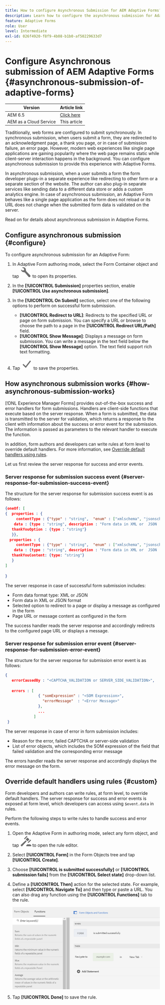 ```yaml
---
title: How to configure Asynchronous Submission for AEM Adaptive Forms?
description: Learn how to configure the asynchronous submission for Adaptive Forms. Dig deeper on how asynchronous submission works for Adaptive Forms.
feature: Adaptive Forms
role: User
level: Intermediate
exl-id: 026f4920-f8f9-4b08-b1b0-af50229633d7
---
```

# Configure Asynchronous submission of AEM Adaptive Forms {#asynchronous-submission-of-adaptive-forms}


| Version | Article link |
| -------- | ---------------------------- |
| AEM 6.5  |    [Click here](https://experienceleague.adobe.com/docs/experience-manager-65/forms/adaptive-forms-advanced-authoring/asynchronous-submissions-adaptive-forms.html)                  |
| AEM as a Cloud Service     | This article         |


Traditionally, web forms are configured to submit synchronously. In synchronous submission, when users submit a form, they are redirected to an acknowledgment page, a thank you page, or in case of submission failure, an error page. However, modern web experiences like single page applications are gaining popularity where the web page remains static while client-server interaction happens in the background. You can configure asynchronous submission to provide this experience with Adaptive Forms.

In asynchronous submission, when a user submits a form the form developer plugs-in a separate experience like redirecting to other form or a separate section of the website. The author can also plug-in separate services like sending data to a different data store or adds a custom analytics engine. In case of asynchronous submission, an Adaptive Form behaves like a single page application as the form does not reload or its URL does not change when the submitted form data is validated on the server.

Read on for details about asynchronous submission in Adaptive Forms.

## Configure asynchronous submission {#configure}

To configure asynchronous submission for an Adaptive Form:

1. In Adaptive Form authoring mode, select the Form Container object and tap ![cmppr1](assets/configure-icon.svg) to open its properties.
1. In the **[!UICONTROL Submission]** properties section, enable **[!UICONTROL Use asynchronous submission]**.
1. In the **[!UICONTROL On Submit]** section, select one of the following options to perform on successful form submission.

    * **[!UICONTROL Redirect to URL]**: Redirects to the specified URL or page on form submission. You can specify a URL or browse to choose the path to a page in the **[!UICONTROL Redirect URL/Path]** field.
    * **[!UICONTROL Show Message]**: Displays a message on form submission. You can write a message in the text field below the **[!UICONTROL Show Message]** option. The text field support rich text formatting.

1. Tap ![check-button1](assets/save_icon.svg) to save the properties.

## How asynchronous submission works {#how-asynchronous-submission-works}

[!DNL Experience Manager Forms] provides out-of-the-box success and error handlers for form submissions. Handlers are client-side functions that execute based on the server response. When a form is submitted, the data is transmitted to the server for validation, which returns a response to the client with information about the success or error event for the submission. The information is passed as parameters to the relevant handler to execute the function.

In addition, form authors and developers can write rules at form level to override default handlers. For more information, see [Override default handlers using rules](#custom).

Let us first review the server response for success and error events.

### Server response for submission success event {#server-response-for-submission-success-event}

The structure for the server response for submission success event is as follows:

```json
{oneOf: [
{  properties : {
     contentType : {"type" : "string",  "enum" : ["xmlschema", "jsonschema"]},
    data : {type : "string", description : "Form data in XML or  JSON  format"},
   thankYouOption : {type : "string"}
   }},
  properties : {
     contentType : {"type" : "string",  "enum" : ["xmlschema", "jsonschema"]},
    data : {type : "string", description : "Form data in XML or  JSON  format"},
   thankYouContent: {type: "string"}
   }
]

}
```

The server response in case of successful form submission includes:

* Form data format type: XML or JSON
* Form data in XML or JSON format
* Selected option to redirect to a page or display a message as configured in the form
* Page URL or message content as configured in the form

The success handler reads the server response and accordingly redirects to the configured page URL or displays a message.

### Server response for submission error event {#server-response-for-submission-error-event}

The structure for the server response for submission error event is as follows:

```json
{
   errorCausedBy : "<CAPTCHA_VALIDATION or SERVER_SIDE_VALIDATION>",

   errors : [
               { "somExpression" : "<SOM Expression>",
                 "errorMessage"  : "<Error Message>"
               },
               ...
             ]
 }
```

The server response in case of error in form submission includes:

* Reason for the error, failed CAPTCHA or server-side validation
* List of error objects, which includes the SOM expression of the field that failed validation and the corresponding error message

The errors handler reads the server response and accordingly displays the error message on the form.

## Override default handlers using rules {#custom}

Form developers and authors can write rules, at form level, to override default handlers. The server response for success and error events is exposed at form level, which developers can access using `$event.data` in rules.

Perform the following steps to write rules to handle success and error events.

1. Open the Adaptive Form in authoring mode, select any form object, and tap ![edit-rules1](assets/edit-rules-icon.svg) to open the rule editor.
1. Select **[!UICONTROL Form]** in the Form Objects tree and tap **[!UICONTROL Create]**.
1. Choose **[!UICONTROL is submitted successfully]** or **[!UICONTROL submission fails]** from the **[!UICONTROL Select state]** drop-down list.
1. Define a **[!UICONTROL Then]** action for the selected state. For example, select **[!UICONTROL Navigate To]** and then type or paste a URL. You can also drag any function using the **[!UICONTROL Functions]** tab to the rule.

   ![successful submission handler](assets/form-submission-handler.png)

1. Tap **[!UICONTROL Done]** to save the rule.